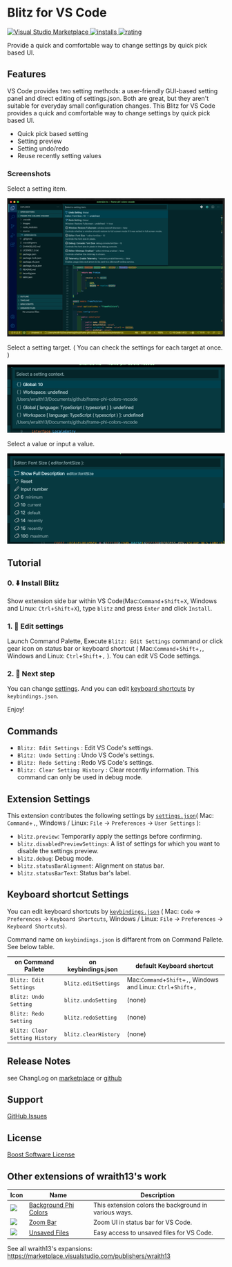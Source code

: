 # Blitz for VS Code

[![Visual Studio Marketplace](https://vsmarketplacebadge.apphb.com/version/wraith13.blitz.svg) ![installs](https://vsmarketplacebadge.apphb.com/installs/wraith13.blitz.svg) ![rating](https://vsmarketplacebadge.apphb.com/rating/wraith13.blitz.svg)](https://marketplace.visualstudio.com/items?itemName=wraith13.blitz)

Provide a quick and comfortable way to change settings by quick pick based UI.

## Features

VS Code provides two setting methods: a user-friendly GUI-based setting panel and direct editing of settings.json. Both are great, but they aren't suitable for everyday small configuration changes. This Blitz for VS Code provides a quick and comfortable way to change settings by quick pick based UI.

- Quick pick based setting
- Setting preview
- Setting undo/redo
- Reuse recently setting values

### Screenshots

Select a setting item.

![screenshot](images/screenshot.0.png)

Select a setting target. ( You can check the settings for each target at once. )

![screenshot](images/screenshot.1.png)

Select a value or input a value.

![screenshot](images/screenshot.2.png)

## Tutorial

### 0. ⬇️ Install Blitz

Show extension side bar within VS Code(Mac:`Command`+`Shift`+`X`, Windows and Linux: `Ctrl`+`Shift`+`X`), type `blitz` and press `Enter` and click `Install`.

### 1. 🚀 Edit settings

Launch Command Palette, Execute `Blitz: Edit Settings` command or click gear icon on status bar or keyboard shortcut ( Mac:`Command`+`Shift`+`,`, Windows and Linux: `Ctrl`+`Shift`+`,` ). You can edit VS Code settings.

### 2. 🔧 Next step

You can change [settings](#extension-settings). And you can edit [keyboard shortcuts](#keyboard-shortcut-settings) by `keybindings.json`.

Enjoy!

## Commands

* `Blitz: Edit Settings` : Edit VS Code's settings.
* `Blitz: Undo Setting` : Undo VS Code's settings.
* `Blitz: Redo Setting` : Redo VS Code's settings.
* `Blitz: Clear Setting History` : Clear recently information. This command can only be used in debug mode.

## Extension Settings

This extension contributes the following settings by [`settings.json`](https://code.visualstudio.com/docs/customization/userandworkspace#_creating-user-and-workspace-settings)( Mac: `Command`+`,`, Windows / Linux: `File` -> `Preferences` -> `User Settings` ):

* `blitz.preview`: Temporarily apply the settings before confirming.
* `blitz.disabledPreviewSettings`: A list of settings for which you want to disable the settings preview.
* `blitz.debug`: Debug mode.
* `blitz.statusBarAlignment`: Alignment on status bar.
* `blitz.statusBarText`: Status bar's label.

## Keyboard shortcut Settings

You can edit keyboard shortcuts by [`keybindings.json`](https://code.visualstudio.com/docs/customization/keybindings#_customizing-shortcuts)
( Mac: `Code` -> `Preferences` -> `Keyboard Shortcuts`, Windows / Linux: `File` -> `Preferences` -> `Keyboard Shortcuts`).

Command name on `keybindings.json` is diffarent from on Command Pallete. See below table.

|on Command Pallete|on keybindings.json|default Keyboard shortcut|
|-|-|-|
|`Blitz: Edit Settings`|`blitz.editSettings`|Mac:`Command`+`Shift`+`,`, Windows and Linux: `Ctrl`+`Shift`+`,`|
|`Blitz: Undo Setting`|`blitz.undoSetting`|(none)|
|`Blitz: Redo Setting`|`blitz.redoSetting`|(none)|
|`Blitz: Clear Setting History`|`blitz.clearHistory`|(none)|

## Release Notes

see ChangLog on [marketplace](https://marketplace.visualstudio.com/items/wraith13.blitz/changelog) or [github](https://github.com/wraith13/blitz-vscode/blob/master/CHANGELOG.md)

## Support

[GitHub Issues](https://github.com/wraith13/blitz-vscode/issues)

## License

[Boost Software License](https://github.com/wraith13/blitz-vscode/blob/master/LICENSE_1_0.txt)

## Other extensions of wraith13's work

|Icon|Name|Description|
|---|---|---|
|![](https://wraith13.gallerycdn.vsassets.io/extensions/wraith13/background-phi-colors/3.1.0/1581619161244/Microsoft.VisualStudio.Services.Icons.Default) |[Background Phi Colors](https://marketplace.visualstudio.com/items?itemName=wraith13.background-phi-colors)|This extension colors the background in various ways.|
|![](https://wraith13.gallerycdn.vsassets.io/extensions/wraith13/zoombar-vscode/1.2.1/1563089420894/Microsoft.VisualStudio.Services.Icons.Default) |[Zoom Bar](https://marketplace.visualstudio.com/items?itemName=wraith13.zoombar-vscode)|Zoom UI in status bar for VS Code.|
|![](https://wraith13.gallerycdn.vsassets.io/extensions/wraith13/unsaved-files-vscode/2.1.1/1562823380255/Microsoft.VisualStudio.Services.Icons.Default) |[Unsaved Files](https://marketplace.visualstudio.com/items?itemName=wraith13.unsaved-files-vscode)|Easy access to unsaved files for VS Code.|

See all wraith13's  expansions: <https://marketplace.visualstudio.com/publishers/wraith13>
